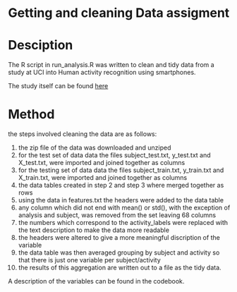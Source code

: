 Getting and cleaning Data assigment
===================================

# Desciption

The R script in run_analysis.R was written to clean and tidy data from a study at UCI into Human activity recognition using smartphones.

The study itself can be found [here](http://archive.ics.uci.edu/ml/datasets/Human+Activity+Recognition+Using+Smartphones)

# Method

the steps involved cleaning the data are as follows:

1. the zip file of the data was downloaded and unziped
2. for the test set of data data the files subject_test.txt, y_test.txt and X_test.txt, were imported and joined together as columns
3. for the testing set of data data the files subject_train.txt, y_train.txt and X_train.txt, were imported and joined together as columns
4. the data tables created in step 2 and step 3 where merged together as rows
5. using the data in features.txt the headers were added to the data table
6. any column which did not end with mean() or std(), with the exception of analysis and subject, was removed from the set leaving 68 columns
7. the numbers which correspond to the activity_labels were replaced with the text description to make the data more readable
8. the headers were altered to give a more meaningful discription of the variable
9. the data table was then averaged grouping by subject and activity so that there is just one variable per subject/activity
10. the results of this aggregation are written out to a file as the tidy data. 

A description of the variables can be found in the codebook.